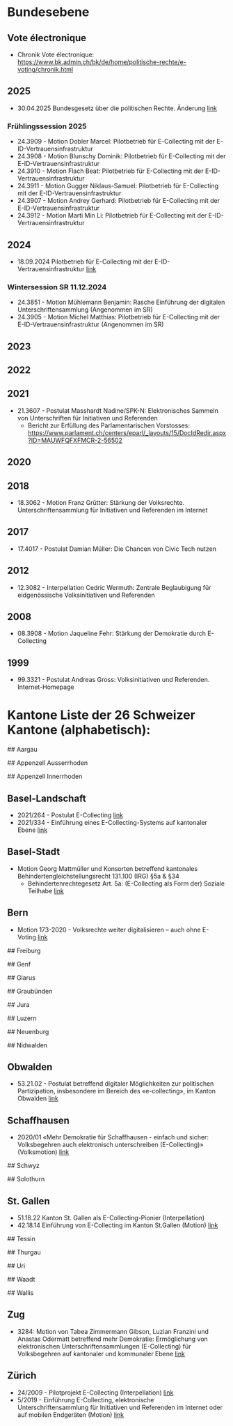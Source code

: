 # Bundesebene

## Vote électronique
- Chronik Vote électronique: https://www.bk.admin.ch/bk/de/home/politische-rechte/e-voting/chronik.html

## 2025
- 30.04.2025 Bundesgesetz über die politischen Rechte. Änderung [link](https://www.parlament.ch/de/ratsbetrieb/suche-curia-vista/geschaeft?AffairId=20250047)

### Frühlingssession 2025
- 24.3909 - Motion Dobler Marcel: Pilotbetrieb für E-Collecting mit der E-ID-Vertrauensinfrastruktur
- 24.3908 - Motion Blunschy Dominik: Pilotbetrieb für E-Collecting mit der E-ID-Vertrauensinfrastruktur
- 24.3910 - Motion Flach Beat: Pilotbetrieb für E-Collecting mit der E-ID-Vertrauensinfrastruktur
- 24.3911 - Motion Gugger Niklaus-Samuel: Pilotbetrieb für E-Collecting mit der E-ID-Vertrauensinfrastruktur
- 24.3907 - Motion Andrey Gerhard: Pilotbetrieb für E-Collecting mit der E-ID-Vertrauensinfrastruktur
- 24.3912 - Motion Marti Min Li: Pilotbetrieb für E-Collecting mit der E-ID-Vertrauensinfrastruktur

## 2024
- 18.09.2024  Pilotbetrieb für E-Collecting mit der E-ID-Vertrauensinfrastruktur [link](https://www.parlament.ch/de/ratsbetrieb/suche-curia-vista/geschaeft?AffairId=20243905)

### Wintersession SR 11.12.2024
- 24.3851 - Motion Mühlemann Benjamin: Rasche Einführung der digitalen Unterschriftensammlung (Angenommen im SR)
- 24.3905 - Motion Michel Matthias: Pilotbetrieb für E-Collecting mit der E-ID-Vertrauensinfrastruktur (Angenommen im SR)


## 2023

## 2022

## 2021
- 21.3607 - Postulat Masshardt Nadine/SPK-N: Elektronisches Sammeln von Unterschriften für Initiativen und Referenden
  - Bericht zur Erfüllung des Parlamentarischen Vorstosses: https://www.parlament.ch/centers/eparl/_layouts/15/DocIdRedir.aspx?ID=MAUWFQFXFMCR-2-56502

## 2020

## 2018
- 18.3062 - Motion Franz Grütter: Stärkung der Volksrechte. Unterschriftensammlung für Initiativen und Referenden im Internet

## 2017
- 17.4017 - Postulat Damian Müller: Die Chancen von Civic Tech nutzen

## 2012
- 12.3082 - Interpellation Cedric Wermuth: Zentrale Beglaubigung für eidgenössische Volksinitiativen und Referenden

## 2008
- 08.3908 - Motion Jaqueline Fehr: Stärkung der Demokratie durch E-Collecting

## 1999
- 99.3321 - Postulat Andreas Gross: Volksinitiativen und Referenden. Internet-Homepage



# Kantone Liste der 26 Schweizer Kantone (alphabetisch):

## Aargau


## Appenzell Ausserrhoden


## Appenzell Innerrhoden


## Basel-Landschaft
- 2021/264 - Postulat E-Collecting [link](https://baselland.talus.ch/de/politik/cdws/dok.php?did=fdbec937ea7d419e93dd304e1fe50338-332&filename=23_2021-264_Der_Regierungsrat_beantragt_Entgegennahme_als_Postulat&v=1&r=PDF&gremium=Landrat%20Basel-Landschaft&sitzung=50.%20Sitzung&bereich=sitzung&traktandum=E-Collecting&sitzungsdatum=19.05.2022&typ=pdf)
- 2021/334 - Einführung eines E-Collecting-Systems auf kantonaler Ebene [link](https://www.baselland.ch/politik-und-behorden/landrat-parlament/geschafte/geschaefte-ab-juli-2015?i=https%3A//baselland.talus.ch/de/politik/cdws/geschaeft.php%3Fgid%3D4627c652de2b4d6eacbab31383980e98)


## Basel-Stadt
- Motion Georg Mattmüller und Konsorten betreffend kantonales Behindertengleichstellungsrecht 131.100 (IRG) §5a & §34
  - Behindertenrechtegesetz Art. 5a: (E-Collecting als Form der) Soziale Teilhabe [link](https://www.regierungsrat.bs.ch/dam/jcr:a6ff30f9-8b8a-4bba-9242-20fc4e325993/behindertenrechtegesetz-ratschlag.pdf)


## Bern
- Motion 173-2020 - Volksrechte weiter digitalisieren – auch ohne E-Voting [link](https://www.gr.be.ch/de/start/geschaefte/geschaeftssuche/geschaeftsdetail.html?guid=7aecc7b41ddd48c4a3b9c1e7726ac3bd)


## Freiburg


## Genf


## Glarus


## Graubünden


## Jura


## Luzern


## Neuenburg


## Nidwalden


## Obwalden
- 53.21.02 - Postulat betreffend digitaler Möglichkeiten zur politischen Partizipation, insbesondere im Bereich des «e-collecting», im Kanton Obwalden [link](https://www.ow.ch/politbusiness/87371)


## Schaffhausen
- 2020/01 «Mehr Demokratie für Schaffhausen - einfach und sicher: Volksbegehren auch elektronisch unterschreiben (E-Collecting)» (Volksmotion) [link](https://sh.ch/CMS/Webseite/Kanton-Schaffhausen/Beh-rde/Parlament/Der-Kantonsrat/Portal-Kantonsrat---Ratsbetrieb-5125437-DE.html)


## Schwyz


## Solothurn


## St. Gallen
- 51.18.22 Kanton St. Gallen als E-Collecting-Pionier (Interpellation)
- 42.18.14 Einführung von E-Collecting im Kanton St.Gallen (Motion) [link](https://www.ratsinfo.sg.ch/geschaefte/3606#overview)


## Tessin


## Thurgau


## Uri


## Waadt


## Wallis


## Zug
- 3284: Motion von Tabea Zimmermann Gibson, Luzian Franzini und Anastas Odermatt betreffend mehr Demokratie: Ermöglichung von elektronischen Unterschriftensammlungen (E-Collecting) für Volksbegehren auf kantonaler und kommunaler Ebene [link](https://kr-geschaefte.zug.ch/gast/geschaefte/2278)


## Zürich
- 24/2009 - Pilotprojekt E-Collecting (Interpellation) [link](https://www.zh.ch/de/politik-staat/gesetze-beschluesse/beschluesse-des-regierungsrates/rrb/regierungsratsbeschluss-423-2009.html)
- 5/2019 - Einführung E-Collecting, elektronische Unterschriftensammlung für Initiativen und Referenden im Internet oder auf mobilen Endgeräten (Motion) [link](https://www.kantonsrat.zh.ch/geschaefte/geschaeft/?id=7ea3ad7713194104a4428b8a7cf85264)

